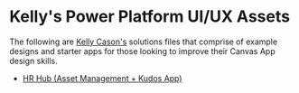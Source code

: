 # Kelly's Power Platform UI/UX Assets
The following are [Kelly Cason's](https://www.linkedin.com/in/kellycason/) solutions files that comprise of example designs and starter apps for those looking to improve their Canvas App design skills.

- [HR Hub (Asset Management + Kudos App)](https://github.com/TimHanewich/Power-Platform-Assets/releases/download/11/HR_Hub_Solution_1_0_0_2.zip)